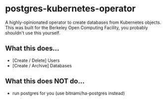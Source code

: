 # postgres-kubernetes-operator

A highly-opinionated operator to create databases from Kubernetes objects. This was built for the Berkeley Open Computing Facility, you probably shouldn't use this yourself.

## What this does...
- [Create / Delete] Users
- [Create / Archive] Databases

## What this does NOT do...
- run postgres for you (use bitnami/ha-postgres instead)
